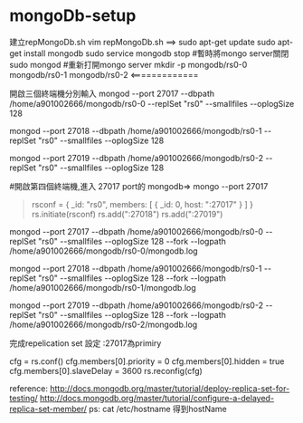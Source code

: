 # mongoDb-setup
建立repMongoDb.sh
vim repMongoDb.sh
==>
sudo apt-get update
sudo apt-get install mongodb
sudo service mongodb stop #暫時將mongo server關閉 
sudo mongod #重新打開mongo server
mkdir -p mongodb/rs0-0 mongodb/rs0-1 mongodb/rs0-2
<=============

開啟三個終端機分別輸入
 mongod --port 27017 --dbpath /home/a901002666/mongodb/rs0-0 --replSet "rs0" --smallfiles --oplogSize 128 

 mongod --port 27018 --dbpath /home/a901002666/mongodb/rs0-1 --replSet "rs0" --smallfiles --oplogSize 128  

 mongod --port 27019 --dbpath /home/a901002666/mongodb/rs0-2 --replSet "rs0" --smallfiles --oplogSize 128 

#開啟第四個終端機,進入 27017 port的 mongodb=>
mongo --port 27017
>rsconf = {
           _id: "rs0",
           members: [
                      {
                       _id: 0,
                       host: "<hostname>:27017"
                      }
                    ]
         }         
>rs.initiate(rsconf)
>rs.add("<hostname>:27018")
>rs.add("<hostname>:27019")

 mongod --port 27017 --dbpath /home/a901002666/mongodb/rs0-0 --replSet "rs0" --smallfiles --oplogSize 128 --fork --logpath  /home/a901002666/mongodb/rs0-0/mongodb.log

 mongod --port 27018 --dbpath /home/a901002666/mongodb/rs0-1 --replSet "rs0" --smallfiles --oplogSize 128 --fork --logpath  /home/a901002666/mongodb/rs0-1/mongodb.log

  mongod --port 27019 --dbpath /home/a901002666/mongodb/rs0-2 --replSet "rs0" --smallfiles --oplogSize 128 --fork --logpath  /home/a901002666/mongodb/rs0-2/mongodb.log

完成repelication set 設定 <hostname>:27017為primiry

cfg = rs.conf()
cfg.members[0].priority = 0
cfg.members[0].hidden = true
cfg.members[0].slaveDelay = 3600
rs.reconfig(cfg)

reference:
http://docs.mongodb.org/master/tutorial/deploy-replica-set-for-testing/
http://docs.mongodb.org/master/tutorial/configure-a-delayed-replica-set-member/
ps:
cat /etc/hostname 得到hostName
